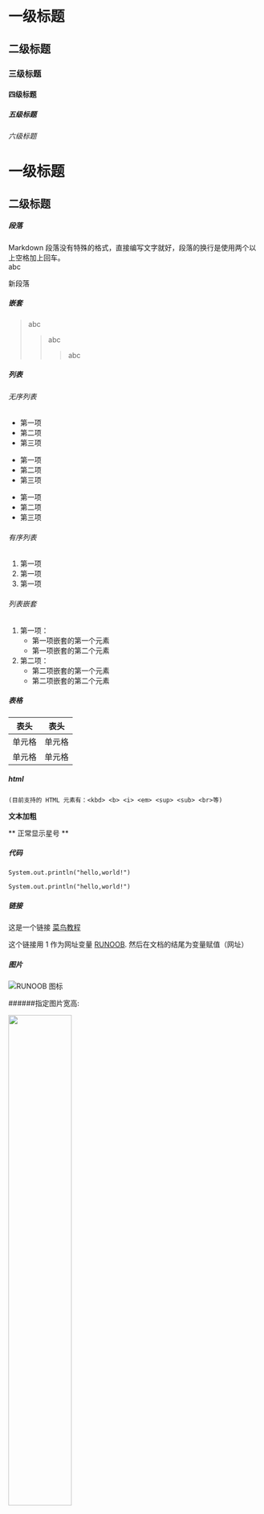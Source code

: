 # 一级标题
## 二级标题
### 三级标题
#### 四级标题
##### 五级标题
###### 六级标题

一级标题
=
二级标题
-
##### 段落
Markdown 段落没有特殊的格式，直接编写文字就好，段落的换行是使用两个以上空格加上回车。  
abc

新段落
##### 嵌套
> abc
> > abc
> > > abc
##### 列表
###### 无序列表
* 第一项
* 第二项
* 第三项

+ 第一项
+ 第二项
+ 第三项

- 第一项
- 第二项
- 第三项
###### 有序列表
1. 第一项
2. 第一项
3. 第一项
###### 列表嵌套
1. 第一项：
    - 第一项嵌套的第一个元素
    - 第一项嵌套的第二个元素
2. 第二项：
    - 第二项嵌套的第一个元素
    - 第二项嵌套的第二个元素
##### 表格
|  表头   | 表头  |
|  ----  | ----  |
| 单元格  | 单元格 |
| 单元格  | 单元格 |
##### html
    (目前支持的 HTML 元素有：<kbd> <b> <i> <em> <sup> <sub> <br>等)
**文本加粗**

\*\* 正常显示星号 \*\*
##### 代码
    System.out.println("hello,world!")
```
System.out.println("hello,world!")
```
##### 链接
这是一个链接 [菜鸟教程](https://www.runoob.com)

这个链接用 1 作为网址变量 [RUNOOB][1].
然后在文档的结尾为变量赋值（网址）

[1]: http://static.runoob.com/images/runoob-logo.png
##### 图片
![RUNOOB 图标](http://static.runoob.com/images/runoob-logo.png)

######指定图片宽高:

<img src="http://static.runoob.com/images/runoob-logo.png" width="50%">

![RUNOOB 图标](http://static.runoob.com/images/runoob-logo.png "RUNOOB")